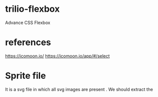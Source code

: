 # trilio-flexbox
Advance CSS Flexbox

# references
https://icomoon.io/
https://icomoon.io/app/#/select

# Sprite file
It is a svg file in which all svg images are present . We should extract the 